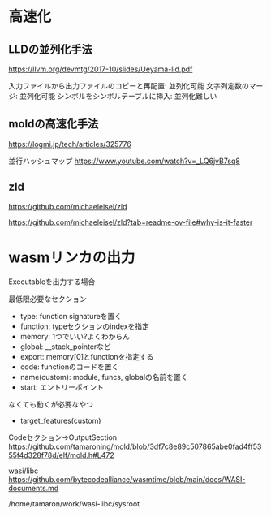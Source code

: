 # 高速化

## LLDの並列化手法
https://llvm.org/devmtg/2017-10/slides/Ueyama-lld.pdf

入力ファイルから出力ファイルのコピーと再配置: 並列化可能
文字列定数のマージ: 並列化可能
シンボルをシンボルテーブルに挿入: 並列化難しい

## moldの高速化手法
https://logmi.jp/tech/articles/325776

並行ハッシュマップ
https://www.youtube.com/watch?v=_LQ6jvB7sq8

## zld
https://github.com/michaeleisel/zld

https://github.com/michaeleisel/zld?tab=readme-ov-file#why-is-it-faster


# wasmリンカの出力

Executableを出力する場合

最低限必要なセクション
- type: function signatureを置く
- function: typeセクションのindexを指定
- memory: 1つでいい?よくわからん
- global: __stack_pointerなど
- export: memory[0]とfunctionを指定する
- code: functionのコードを置く
- name(custom): module, funcs, globalの名前を置く
- start: エントリーポイント

なくても動くが必要なやつ
- target_features(custom)


Codeセクション→OutputSection
https://github.com/tamaroning/mold/blob/3df7c8e89c507865abe0fad4ff5355f4d328f78d/elf/mold.h#L472

wasi/libc
https://github.com/bytecodealliance/wasmtime/blob/main/docs/WASI-documents.md

/home/tamaron/work/wasi-libc/sysroot
